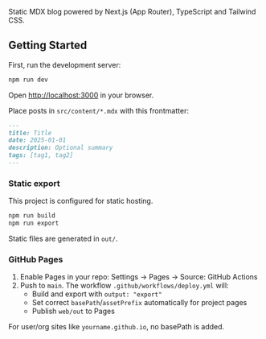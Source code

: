 Static MDX blog powered by Next.js (App Router), TypeScript and Tailwind CSS.

## Getting Started

First, run the development server:

```bash
npm run dev
```

Open [http://localhost:3000](http://localhost:3000) in your browser.

Place posts in `src/content/*.mdx` with this frontmatter:

```md
---
title: Title
date: 2025-01-01
description: Optional summary
tags: [tag1, tag2]
---
```

### Static export

This project is configured for static hosting.

```bash
npm run build
npm run export
```

Static files are generated in `out/`.

### GitHub Pages

1) Enable Pages in your repo: Settings → Pages → Source: GitHub Actions
2) Push to `main`. The workflow `.github/workflows/deploy.yml` will:
   - Build and export with `output: "export"`
   - Set correct `basePath`/`assetPrefix` automatically for project pages
   - Publish `web/out` to Pages

For user/org sites like `yourname.github.io`, no basePath is added.
